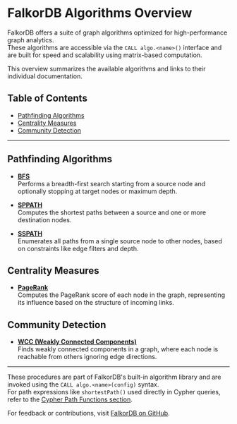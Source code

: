 # FalkorDB Algorithms Overview

FalkorDB offers a suite of graph algorithms optimized for high-performance graph analytics.  
These algorithms are accessible via the `CALL algo.<name>()` interface and are built for speed and scalability using matrix-based computation.

This overview summarizes the available algorithms and links to their individual documentation.

## Table of Contents

- [Pathfinding Algorithms](#pathfinding-algorithms)
- [Centrality Measures](#centrality-measures)
- [Community Detection](#community-detection)

---

## Pathfinding Algorithms

- **[BFS](./bfs.md)**  
  Performs a breadth-first search starting from a source node and optionally stopping at target nodes or maximum depth.

- **[SPPATH](./sppath.md)**  
  Computes the shortest paths between a source and one or more destination nodes.

- **[SSPATH](./sspath.md)**  
  Enumerates all paths from a single source node to other nodes, based on constraints like edge filters and depth.

## Centrality Measures

- **[PageRank](./pagerank.md)**  
  Computes the PageRank score of each node in the graph, representing its influence based on the structure of incoming links.

## Community Detection

- **[WCC (Weakly Connected Components)](./wcc.md)**  
  Finds weakly connected components in a graph, where each node is reachable from others ignoring edge directions.

---

These procedures are part of FalkorDB's built-in algorithm library and are invoked using the `CALL algo.<name>(config)` syntax.  
For path expressions like `shortestPath()` used directly in Cypher queries, refer to the [Cypher Path Functions section](../cypher/functions.md#path-functions).

For feedback or contributions, visit [FalkorDB on GitHub](https://github.com/FalkorDB/docs).